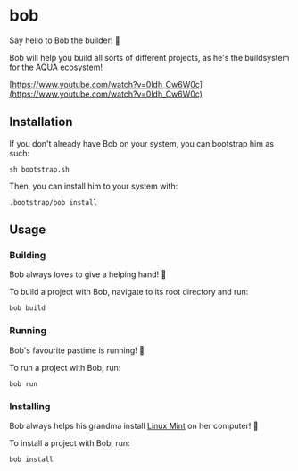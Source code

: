 # bob

Say hello to Bob the builder! 👷

Bob will help you build all sorts of different projects, as he's the buildsystem for the AQUA ecosystem!

[https://www.youtube.com/watch?v=0ldh_Cw6W0c](https://www.youtube.com/watch?v=0ldh_Cw6W0c)

## Installation

If you don't already have Bob on your system, you can bootstrap him as such:

```console
sh bootstrap.sh
```

Then, you can install him to your system with:

```console
.bootstrap/bob install
```

## Usage

### Building

Bob always loves to give a helping hand! 🤝

To build a project with Bob, navigate to its root directory and run:

```console
bob build
```

### Running

Bob's favourite pastime is running! 🏃

To run a project with Bob, run:

```console
bob run
```

### Installing

Bob always helps his grandma install [Linux Mint](https://linuxmint.com/) on her computer! 👵

To install a project with Bob, run:

```console
bob install
```
